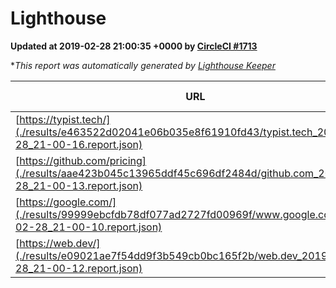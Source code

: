 
# Lighthouse

**Updated at 2019-02-28 21:00:35 +0000 by [CircleCI #1713](https://circleci.com/gh/ItinerisLtd/lighthouse-keeper-example/1713)**

**This report was automatically generated by [Lighthouse Keeper](https://github.com/itinerisltd/lighthouse-keeper)*

| URL | Performance | Accessibility | Best Practices | SEO | PWA | Updated At |
| --- | --- | --- | --- | --- | --- | --- |
| [https://typist.tech/](./results/e463522d02041e06b035e8f61910fd43/typist.tech_2019-02-28_21-00-16.report.json) | 1 |  |  |  |  | 2019-02-28T21:00:16.123Z |
| [https://github.com/pricing](./results/aae423b045c13965ddf45c696df2484d/github.com_2019-02-28_21-00-13.report.json) | 0.8 | 0.89 | 0.93 | 0.9 | 0.58 | 2019-02-28T21:00:13.711Z |
| [https://google.com/](./results/99999ebcfdb78df077ad2727fd00969f/www.google.com_2019-02-28_21-00-10.report.json) | 0.96 | 0.71 | 0.93 | 0.8 | 0.58 | 2019-02-28T21:00:10.298Z |
| [https://web.dev/](./results/e09021ae7f54dd9f3b549cb0bc165f2b/web.dev_2019-02-28_21-00-12.report.json) | 0.95 | 0.93 | 1 | 0.91 | 1 | 2019-02-28T21:00:12.753Z |
